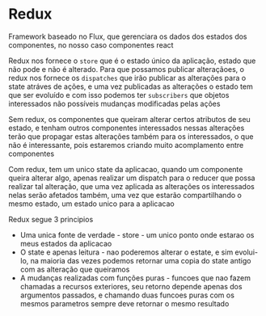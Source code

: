 # Redux
Framework baseado no Flux, que gerenciara os dados dos estados dos componentes, no nosso caso
componentes react

Redux nos fornece o `store` que é o estado único da aplicação, estado que não pode e não é alterado.
Para que possamos publicar alteraçãoes, o redux nos fornece os `dispatches` que irão publicar as alterações para o state atráves de ações, e uma vez publicadas as alterações o estado tem que ser evoluído e com isso podemos ter `subscribers` que objetos interessados não possíveis mudanças modificadas pelas ações

Sem redux, os componentes que queiram alterar certos atributos de seu estado, e tenham outros componentes interessados nessas alterações terão que propagar estas alterações também para os interessados, o que não é interessante, pois estaremos criando muito acomplamento entre componentes

Com redux, tem um unico state da aplicacao, quando um componente queira alterar algo, apenas realizar um dispatch para o reducer que possa realizar tal alteração, que uma vez aplicada as alterações os interessados nelas serão afetados também, uma vez que estarão compartilhando o mesmo estado, um estado unico para a aplicacao

Redux segue 3 principios
- Uma unica fonte de verdade - store - um unico ponto onde estarao os meus estados da aplicacao
- O state e apenas leitura - nao poderemos alterar o estate, e sim evolui-lo, na maioria das vezes podemos retornar uma copia do state antigo com as alteração que queiramos 
- A mudanças realizadas com funções puras - funcoes que nao fazem chamadas a recursos exteriores, seu retorno depende apenas dos argumentos passados, e chamando duas funcoes puras com os mesmos parametros sempre deve retornar o mesmo resultado